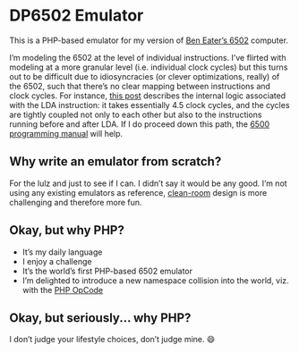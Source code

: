 # DP6502 Emulator

This is a PHP-based emulator for my version of [Ben Eater’s 6502](https://eater.net/6502) computer.

I’m modeling the 6502 at the level of individual instructions. I’ve flirted with modeling at a more granular level (i.e. individual clock cycles) but this turns out to be difficult due to idiosyncracies (or clever optimizations, really) of the 6502, such that there’s no clear mapping between instructions and clock cycles. For instance, [this post](http://forum.6502.org/viewtopic.php?p=9466&sid=5f0d5a945d7d41c2f5e49df12fd5da83#p9466) describes the internal logic associated with the LDA instruction: it takes essentially 4.5 clock cycles, and the cycles are tightly coupled not only to each other but also to the instructions running before and after LDA. If I do proceed down this path, the [6500 programming manual](https://archive.org/details/6500-50a_mcs6500pgmmanjan76/page/n119/mode/2up) will help.

## Why write an emulator from scratch?

For the lulz and just to see if I can. I didn’t say it would be any good. I’m not using any existing emulators as reference, [clean-room](https://en.wikipedia.org/wiki/Clean_room_design) design is more challenging and therefore more fun.

## Okay, but why PHP?

- It’s my daily language
- I enjoy a challenge
- It’s the world’s first PHP-based 6502 emulator
- I’m delighted to introduce a new namespace collision into the world, viz. with the [PHP OpCode](https://sites.google.com/site/6502asembly/6502-instruction-set/php)

## Okay, but seriously... why PHP?

I don’t judge your lifestyle choices, don’t judge mine. :smile:
